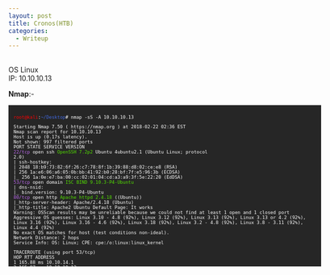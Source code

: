 ```yaml
---
layout: post
title: Cronos(HTB)
categories:
  - Writeup
---
```


<br>OS Linux
<br>IP: 10.10.10.13

**Nmap**:-
<font size="1">
<div style="height:300px;width:600px;overflow:auto;background-color:#262626;color:White;scrollbar-base-color:gold;font-family:monospace;padding:10px;">

<p><font color="red">root@kali</font>:<font color="RoyalBlue">~/Desktop</font># nmap -sS -A 10.10.10.13</p>

<p>Starting Nmap 7.50 ( https://nmap.org ) at 2018-02-22 02:36 EST
<br>Nmap scan report for 10.10.10.13
<br>Host is up (0.17s latency).
<br>Not shown: 997 filtered ports
<br>PORT   STATE SERVICE VERSION
<br><font color="BB69EC">22/tcp</font> open  ssh     <font color="53E100">OpenSSH 7.2p2</font> Ubuntu 4ubuntu2.1 (Ubuntu Linux; protocol <br>2.0)
<br>| ssh-hostkey: 
<br>|   2048 18:b9:73:82:6f:26:c7:78:8f:1b:39:88:d8:02:ce:e8 (RSA)
<br>|   256 1a:e6:06:a6:05:0b:bb:41:92:b0:28:bf:7f:e5:96:3b (ECDSA)
<br>|_  256 1a:0e:e7:ba:00:cc:02:01:04:cd:a3:a9:3f:5e:22:20 (EdDSA)
<br><font color="BB69EC">53/tcp</font> open  domain  <font color="53E100">ISC BIND 9.10.3-P4-Ubuntu</font>
<br>| dns-nsid: 
<br>|_  bind.version: 9.10.3-P4-Ubuntu
<br><font color="BB69EC">80/tcp</font> open  http    <font color="53E100">Apache httpd 2.4.18</font> ((Ubuntu))
<br>|_http-server-header: Apache/2.4.18 (Ubuntu)
<br>|_http-title: Apache2 Ubuntu Default Page: It works
<br>Warning: OSScan results may be unreliable because we could not find at least 1 open and 1 closed port
<br>Aggressive OS guesses: Linux 3.10 - 4.8 (92%), Linux 3.12 (92%), Linux 3.13 (92%), Linux 3.13 or 4.2 (92%), Linux 3.16 (92%), Linux 3.16 - 4.6 (92%), Linux 3.18 (92%), Linux 3.2 - 4.8 (92%), Linux 3.8 - 3.11 (92%), Linux 4.4 (92%)
<br>No exact OS matches for host (test conditions non-ideal).
<br>Network Distance: 2 hops
<br>Service Info: OS: Linux; CPE: cpe:/o:linux:linux_kernel</p>

<p>TRACEROUTE (using port 53/tcp)
<br>HOP RTT       ADDRESS
<br>1   165.88 ms 10.10.14.1
<br>2   165.97 ms 10.10.10.13</p>

<p>OS and Service detection performed. Please report any incorrect results at https://nmap.org/submit/ .
<br>Nmap done: 1 IP address (1 host up) scanned in 44.20 seconds
<br><font color="red">root@kali</font>:<font color="RoyalBlue">~/Desktop</font># </p>
</div>
</font>
